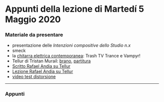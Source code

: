 # Appunti della lezione di Martedí 5 Maggio 2020

### Materiale da presentare
- presentazione delle _Intenzioni compositive dello Studio n.x_
- smeck
- la [chitarra elettrica contemporanea](https://github.com/SMERM/BN-Tedesco/tree/master/COME-02/Lezioni_in_Compresenza/20200505/Chitarra_Elettrica_Contemporanea): Trash TV Trance e Vampyr!
- Tellur di Tristan Murail: [brano](https://github.com/SMERM/BN-Tedesco/blob/master/COME-02/Lezioni_in_Compresenza/20200505/1977_Tristan_Murail_Tellur_Rafael_Andia.flac), [partitura](https://github.com/SMERM/BN-Tedesco/blob/master/COME-02/Lezioni_in_Compresenza/20200505/1977_Tristan_Murail_Tellur.pdf)
- [Scritto Rafael Andia su Tellur](http://www.rafaelandia.com/en/tellur.html)
- [Lezione Rafael Andia su Tellur](https://www.youtube.com/watch?v=eVJjQ48sO9o)
- [video test distorsione]()

___
### Appunti
